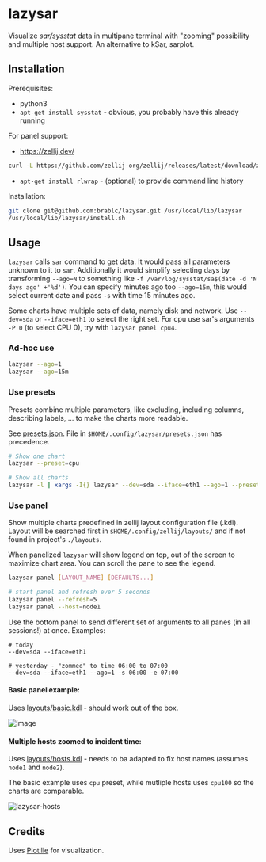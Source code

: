 # lazysar

Visualize *sar/sysstat* data in multipane terminal with "zooming" possibility and multiple host support. An alternative to kSar, sarplot.

## Installation

Prerequisites:

- python3
- `apt-get install sysstat` - obvious, you probably have this already running

For panel support:
- https://zellij.dev/
```sh
curl -L https://github.com/zellij-org/zellij/releases/latest/download/zellij-x86_64-unknown-linux-musl.tar.gz | tar xvz --no-same-owner && mv -v zellij /usr/local/bin
```
- `apt-get install rlwrap` - (optional) to provide command line history

Installation:

```sh
git clone git@github.com:brablc/lazysar.git /usr/local/lib/lazysar
/usr/local/lib/lazysar/install.sh
```

## Usage

`lazysar` calls `sar` command to get data. It would pass all parameters unknown to it to `sar`. Additionally it would simplify selecting days by transforming `--ago=N` to something like `-f /var/log/sysstat/sa$(date -d 'N days ago' +'%d')`. You can specify minutes ago too `--ago=15m`, this would select current date and pass `-s` with time 15 minutes ago.

Some charts have multiple sets of data, namely disk and network. Use `--dev=sda` or `--iface=eth1` to select the right set. For cpu use sar's arguments `-P 0` (to select CPU 0), try with `lazysar panel cpu4`.

### Ad-hoc use

```sh
lazysar --ago=1
lazysar --ago=15m
```

### Use presets

Presets combine multiple parameters, like excluding, including columns, describing labels, ... to make the charts more readable.

See [presets.json](./presets.json). File in `$HOME/.config/lazysar/presets.json` has precedence.

```sh
# Show one chart
lazysar --preset=cpu

# Show all charts
lazysar -l | xargs -I{} lazysar --dev=sda --iface=eth1 --ago=1 --preset={} --height=30
```

### Use panel

Show multiple charts predefined in zellij layout configuration file (.kdl). Layout will be searched first in `$HOME/.config/zellij/layouts/` and if not found in project's `./layouts`.

When panelized `lazysar` will show legend on top, out of the screen to maximize chart area. You can scroll the pane to see the legend.

```sh
lazysar panel [LAYOUT_NAME] [DEFAULTS...]

# start panel and refresh ever 5 seconds
lazysar panel --refresh=5
lazysar panel --host=node1
```

Use the bottom panel to send different set of arguments to all panes (in all sessions!) at once. Examples:

```
# today
--dev=sda --iface=eth1

# yesterday - "zommed" to time 06:00 to 07:00
--dev=sda --iface=eth1 --ago=1 -s 06:00 -e 07:00

```

#### Basic panel example:

Uses [layouts/basic.kdl](./layouts/basic.kdl) - should work out of the box.

![image](https://github.com/brablc/lazysar/assets/841734/fa61124b-371d-4da6-863c-127cd22fff4b)

#### Multiple hosts zoomed to incident time:

Uses [layouts/hosts.kdl](./layouts/hosts.kdl) - needs to ba adapted to fix host names (assumes `node1` and `node2`).

The basic example uses `cpu` preset, while mutliple hosts uses `cpu100` so the charts are comparable.

![lazysar-hosts](https://github.com/brablc/lazysar/assets/841734/e349f0fc-36a2-459c-a091-4b8658b5859b)

## Credits

Uses [Plotille](https://github.com/tammoippen/plotille) for visualization.
